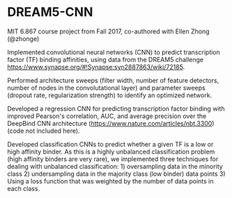 # DREAM5-CNN
MIT 6.867 course project from Fall 2017, co-authored with Ellen Zhong (@zhonge)

Implemented convolutional neural networks (CNN) to predict transcription factor (TF) binding affinities, using data from the DREAM5 challenge https://www.synapse.org/#!Synapse:syn2887863/wiki/72185.

Performed architecture sweeps (filter width, number of feature detectors, number of nodes in the convolutational layer) and parameter sweeps (dropout rate, regularization strength) to identify an optimized network.

Developed a regression CNN for predicting transcription factor binding with improved Pearson's correlation, AUC, and average precision over the DeepBind CNN architecture (https://www.nature.com/articles/nbt.3300) (code not included here).

Developed classification CNNs to predict whether a given TF is a low or high affinity binder. As this is a highly unbalanced classification problem (high affinity binders are very rare), we implemented three techniques for dealing with unbalanced classification: 1) oversampling data in the minority class 2) undersampling data in the majority class (low binder) data points 3) Using a loss function that was weighted by the number of data points in each class.
